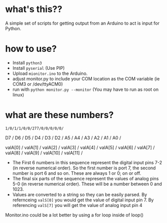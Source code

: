 # what's this??
A simple set of scripts for getting output from an Arduino to act is input for Python.

# how to use?
- Install ```python3```
- Install ```pyserial``` (Use PIP)
- Upload ```mionitor.ino``` to the Arduino.
- adjust monitor.py to include your COM location as the COM variable (ie COM3 or /dev/ttyACM0)
- run with ```python monitor.py --monitor``` (You may have to run as root on linux)

# what are these numbers?
```1/0/1/1/0/0/277/0/0/0/0/0/```

D7  /  D6 /  D5  /  D4 /  D3 / D2 / A5 / A4  / A3 / A2 / A1 / A0  /
 
valA[0] / valA[1] / valA[2] / valA[3] / valA[4] / valA[5] / valA[6] / valA[7] / valA[8] / valA[9] / valA[10]  / valA[11] /
- The First 6 numbers in this sequence represent the digital input pins 7-2 (in reverse numerical order). So the first number is port 7, the second number is port 6 and so on. These are always 1 or 0; on or off.
- The final six parts of the sequence represent the values of analog pins 5-0 (in reverse numerical order). These will be a number between 0 and 1023.
- Values are converted to a string so they can be easily parsed. By refernceing ```valS[0]``` you would get the value of  digital input pin 7. By referencing ```valS[7]``` you will get the value of analog input pin 4

Monitor.ino could be a lot better by using a for loop inside of loop()
